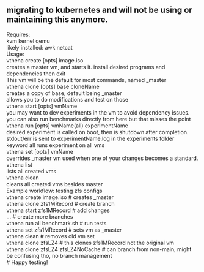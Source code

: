 ## migrating to kubernetes and will not be using or maintaining this anymore. 

Requires:  
    kvm kernel
    qemu  
    likely installed:
    awk
    netcat   
Usage:  
vthena create [opts] image.iso  
    creates a master vm, and starts it. install desired programs and dependencies then exit  
    This vm will be the default for most commands, named _master  
vthena clone [opts] base cloneName  
    creates a copy of base, default being _master  
    allows you to do modifications and test on those  
vthena start [opts] vmName  
    you may want to dev experiments in the vm to avoid dependency issues.  
    you can also run benchmarks directly from here but that misses the point  
vthena run [opts] vmName(all) experimentName  
    desired experiment is called on boot, then is shutdown after completion.  
    stdout/err is sent to experimentName.log in the experiments folder  
    keyword all runs experiment on all vms  
vthena set [opts] vmName  
    overrides _master vm used when one of your changes becomes a standard.  
vthena list  
    lists all created vms  
vthena clean  
    cleans all created vms besides master  
Example workflow: testing zfs configs  
    vthena create image.iso # creates _master  
    vthena clone zfs1MRecord # create branch  
    vthena start zfs1MRecord # add changes  
    ... # create more branches  
    vthena run all benchmark.sh # run tests  
    vthena set zfs1MRecord # sets vm as _master  
    vthena clean # removes old vm set  
    vthena clone zfsLZ4 # this clones zfs1MRecord not the original vm  
    vthena clone zfsLZ4 zfsLZ4NoCache # can branch from non-main, might be confusing tho, no branch management  
    # Happy testing!  
